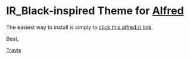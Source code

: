 IR_Black-inspired Theme for [Alfred](http://www.alfredapp.com)
=========================

The easiest way to install is simply to [click this alfred:// link](alfred://theme/searchForegroundColor=rgba(255,255,255,1.00)&resultSubtextFontSize=1&searchSelectionForegroundColor=rgba(0,0,0,1.00)&separatorColor=rgba(255,255,255,0.05)&resultSelectedBackgroundColor=rgba(26,26,26,0.90)&shortcutColor=rgba(150,203,253,1.00)&scrollbarColor=rgba(51,51,51,1.00)&imageStyle=8&resultSubtextFont=Menlo&background=rgba(0,0,0,0.85)&shortcutFontSize=2&searchFontSize=4&resultSubtextColor=rgba(102,102,102,1.00)&searchBackgroundColor=rgba(26,26,26,0.90)&name=IR_Black&resultTextFontSize=2&resultSelectedSubtextColor=rgba(138,184,138,1.00)&shortcutSelectedColor=rgba(168,253,96,1.00)&widthSize=3&border=rgba(26,26,26,0.25)&resultTextFont=Helvetica&resultTextColor=rgba(185,185,185,1.00)&cornerRoundness=0&searchFont=Helvetica&searchPaddingSize=3&credits=Travis%20Vocino&searchSelectionBackgroundColor=rgba(181,213,255,1.00)&resultSelectedTextColor=rgba(243,243,243,1.00)&resultPaddingSize=1&shortcutFont=Helvetica).

Best,

[Travis](http://twitter.com/vocino)